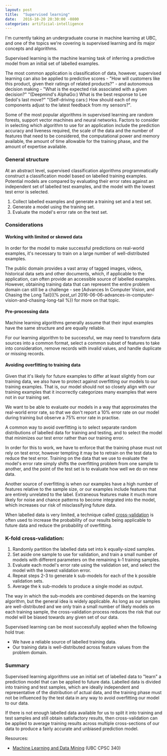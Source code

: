 ```yaml
---
layout: post
title:  "Supervised learning"
date:   2016-10-20 20:30:00 -0800
categories: artificial-intelligence
---
```

I'm currently taking an undergraduate course in machine learning at UBC, and one of the topics we're covering is supervised learning and its major concepts and algorithms.

Supervised learning is the machine learning task of inferring a predictive model from an initial set of labelled examples.

The most common application is classification of data, however, supervised learning can also be applied to predictive scores - "How will customers like this product, given their ratings of related products?" - and autonomous decision making - "What is the expected risk associated with a given decision?" "(Deepmind's AlphaGo:) What is the best response to Lee Sedol's last move?" "(Self-driving cars:) How should each of my components adjust to the latest feedback from my sensors?".

Some of the most popular algorithms in supervised learning are random forests, support vector machines and neural networks. Factors to consider in selecting which algorithm to use for an application include the prediction accuracy and liveness required, the scale of the data and the number of features that need to be considered, the computational power and memory available, the amount of time allowable for the training phase, and the amount of expertise available.

### General structure

At an abstract level, supervised classification algorithms programmatically construct a classification model based on labelled training examples. Potential models are compared by evaluating their error rates against an independent set of labelled test examples, and the model with the lowest test error is selected.

1. Collect labelled examples and generate a training set and a test set.
2. Generate a model using the training set.
3. Evaluate the model's error rate on the test set.

### Considerations

#### Working with limited or skewed data
In order for the model to make successful predictions on real-world examples, it's necessary to train on a large number of well-distributed examples.

The public domain provides a vast array of tagged images, videos, historical data sets and other documents, which, if applicable to the application, can often provide an accessible source of labelled examples. However, obtaining training data that can represent the entire problem domain can still be a challenge - see [Advances In Computer Vision, and Chasing the Long Tail]({% post_url 2016-06-06-advances-in-computer-vision-and-chasing-long-tail %}) for more on that topic.

#### Pre-processing data
Machine learning algorithms generally assume that their input examples have the same structure and are equally reliable.

For our learning algorithm to be successful, we may need to transform data sources into a common format, select a common subset of features to take into consideration, remove records with invalid values, and handle duplicate or missing records.

#### Avoiding overfitting to training data
Given that it's likely for future examples to differ at least slightly from our training data, we also have to protect against overfitting our models to our training examples. That is, our model should not so closely align with our training examples that it incorrectly categorizes many examples that were not in our training set.

We want to be able to evaluate our models in a way that approximates the real-world error rate, so that we don't report a 10% error rate on our model during training but observe a 75% error rate in practise.

A common way to avoid overfitting is to select separate random distributions of labelled data for training and testing, and to select the model that minimizes our test error rather than our training error.

In order for this to work, we have to enforce that the training phase must not rely on test error, however tempting it may be to retrain on the test data to reduce the test error. Training on the data that we use to evaluate the model's error rate simply shifts the overfitting problem from one sample to another, and the point of the test set is to evaluate how well we do on new data.

Another source of overfitting is when our examples have a high number of features relative to the sample size, or our examples include features that are entirely unrelated to the label. Extraneous features make it much more likely for noise and chance patterns to become integrated into the model, which increases our risk of misclassifying future data.

When labelled data is very limited, a technique called [cross-validation](https://en.wikipedia.org/wiki/Cross-validation_%28statistics%29) is often used to increase the probability of our results being applicable to future data and reduce the probability of overfitting.

### K-fold cross-validation:

1. Randomly partition the labelled data set into k equally-sized samples.
2. Set aside one sample to use for validation, and train a small number of models with different parameters on the remaining k-1 training samples.
3. Evaluate each model's error rate using the validation set, and select the model with the lowest validation error.
4. Repeat steps 2-3 to generate k sub-models for each of the k possible validation sets.
5. Average the k sub-models to produce a single model as output.

The way in which the sub-models are combined depends on the learning algorithm, but the general idea is widely applicable. As long as our samples are well-distributed and we only train a small number of likely models on each training sample, the cross-validation process reduces the risk that our model will be biased towards any given set of our data.

Supervised learning can be most successfully applied when the following hold true:

* We have a reliable source of labelled training data.
* Our training data is well-distributed across feature values from the problem domain.

### Summary

Supervised learning algorithms use an initial set of labelled data to "learn" a prediction model that can be applied to future data. Labelled data is divided into training and test samples, which are ideally independent and representative of the distribution of actual data, and the training phase must not be influenced by the test data in any way to avoid overfitting our model to our data.

If there is not enough labelled data available for us to split it into training and test samples and still obtain satisfactory results, then cross-validation can be applied to average training results across multiple cross-sections of our data to produce a fairly accurate and unbiased prediction model.

Resources:

* [Machine Learning and Data Mining](http://www.cs.ubc.ca/~schmidtm/Courses/340-F16/) (UBC CPSC 340)
